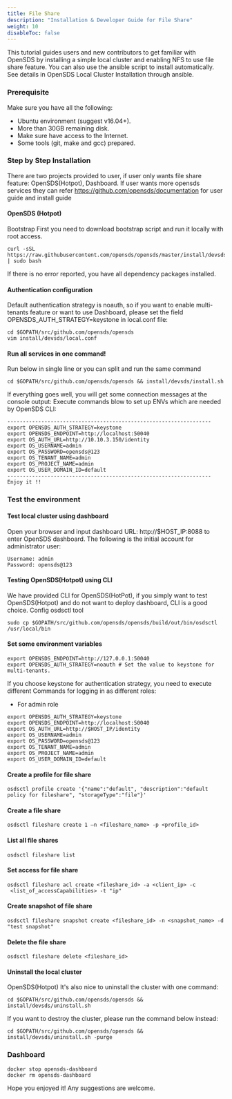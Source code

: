```yaml
---
title: File Share 
description: "Installation & Developer Guide for File Share"
weight: 10
disableToc: false
---
```


This tutorial guides users and new contributors to get familiar with OpenSDS by installing a simple local cluster and enabling NFS to use file share feature. You can also use the ansible script to install automatically. See details in OpenSDS Local Cluster Installation through ansible.

### Prerequisite
Make sure you have all the following:
* Ubuntu environment (suggest v16.04+).
* More than 30GB remaining disk.
* Make sure have access to the Internet.
* Some tools (git, make and gcc) prepared.

### Step by Step Installation
There are two projects provided to user, if user only wants file share feature: OpenSDS(Hotpot), Dashboard. If user wants more opensds services they can refer https://github.com/opensds/documentation for user guide and install guide

#### OpenSDS (Hotpot)
Bootstrap
First you need to download bootstrap script and run it locally with root access.
```
curl -sSL https://raw.githubusercontent.com/opensds/opensds/master/install/devsds/bootstrap.sh | sudo bash
```
If there is no error reported, you have all dependency packages installed.

#### Authentication configuration
Default authentication strategy is noauth, so if you want to enable multi-tenants feature or want to use Dashboard, please set the field OPENSDS_AUTH_STRATEGY=keystone in local.conf file:
```
cd $GOPATH/src/github.com/opensds/opensds
vim install/devsds/local.conf
```
#### Run all services in one command!
Run below in single line or you can split and run the same command
```
cd $GOPATH/src/github.com/opensds/opensds && install/devsds/install.sh
```

If everything goes well, you will get some connection messages at the console output:
Execute commands blow to set up ENVs which are needed by OpenSDS CLI:
```
------------------------------------------------------------------
export OPENSDS_AUTH_STRATEGY=keystone
export OPENSDS_ENDPOINT=http://localhost:50040
export OS_AUTH_URL=http://10.10.3.150/identity
export OS_USERNAME=admin
export OS_PASSWORD=opensds@123
export OS_TENANT_NAME=admin
export OS_PROJECT_NAME=admin
export OS_USER_DOMAIN_ID=default
------------------------------------------------------------------
Enjoy it !!
```
### Test the environment
#### Test local cluster using dashboard
Open your browser and input dashboard URL: http://$HOST_IP:8088 to enter OpenSDS dashboard. The following is the initial account for administrator user:
```
Username: admin
Password: opensds@123
```
#### Testing OpenSDS(Hotpot) using CLI
We have provided CLI for OpenSDS(HotPot), if you simply want to test OpenSDS(Hotpot) and do not want to deploy dashboard, CLI is a good choice.
Config osdsctl tool
```
sudo cp $GOPATH/src/github.com/opensds/opensds/build/out/bin/osdsctl /usr/local/bin
```
#### Set some environment variables
```
export OPENSDS_ENDPOINT=http://127.0.0.1:50040
export OPENSDS_AUTH_STRATEGY=noauth # Set the value to keystone for multi-tenants.
```
If you choose keystone for authentication strategy, you need to execute different Commands for logging in as different roles:
* For admin role
```
export OPENSDS_AUTH_STRATEGY=keystone
export OPENSDS_ENDPOINT=http://localhost:50040
export OS_AUTH_URL=http://$HOST_IP/identity
export OS_USERNAME=admin
export OS_PASSWORD=opensds@123
export OS_TENANT_NAME=admin
export OS_PROJECT_NAME=admin
export OS_USER_DOMAIN_ID=default
```

#### Create a profile for file share
```
osdsctl profile create '{"name":"default", "description":"default policy for fileshare", "storageType":"file"}'
```
#### Create a file share
```
osdsctl fileshare create 1 –n <fileshare_name> -p <profile_id>
```
#### List all file shares
```
osdsctl fileshare list
```
#### Set access for file share
```
osdsctl fileshare acl create <fileshare_id> -a <client_ip> -c
 <list_of_accessCapabilities> -t "ip"
```
#### Create snapshot of file share
```
osdsctl fileshare snapshot create <fileshare_id> -n <snapshot_name> -d "test snapshot"
```

#### Delete the file share
```
osdsctl fileshare delete <fileshare_id>
```
#### Uninstall the local cluster
OpenSDS(Hotpot)
It's also nice to uninstall the cluster with one command:
```
cd $GOPATH/src/github.com/opensds/opensds && install/devsds/uninstall.sh
```
If you want to destroy the cluster, please run the command below instead:
```
cd $GOPATH/src/github.com/opensds/opensds && install/devsds/uninstall.sh -purge
```
### Dashboard
```
docker stop opensds-dashboard
docker rm opensds-dashboard
```
Hope you enjoyed it! Any suggestions are welcome.
